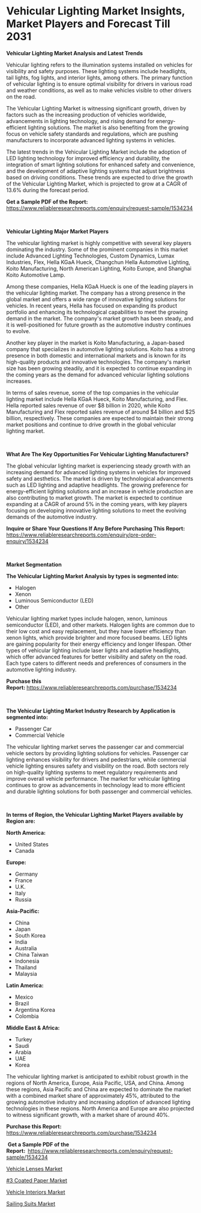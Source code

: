 <p><h1>Vehicular Lighting Market Insights, Market Players and Forecast Till 2031</h1></p><p><strong>Vehicular Lighting Market Analysis and Latest Trends</strong></p>
<p><p>Vehicular lighting refers to the illumination systems installed on vehicles for visibility and safety purposes. These lighting systems include headlights, tail lights, fog lights, and interior lights, among others. The primary function of vehicular lighting is to ensure optimal visibility for drivers in various road and weather conditions, as well as to make vehicles visible to other drivers on the road.</p><p>The Vehicular Lighting Market is witnessing significant growth, driven by factors such as the increasing production of vehicles worldwide, advancements in lighting technology, and rising demand for energy-efficient lighting solutions. The market is also benefiting from the growing focus on vehicle safety standards and regulations, which are pushing manufacturers to incorporate advanced lighting systems in vehicles.</p><p>The latest trends in the Vehicular Lighting Market include the adoption of LED lighting technology for improved efficiency and durability, the integration of smart lighting solutions for enhanced safety and convenience, and the development of adaptive lighting systems that adjust brightness based on driving conditions. These trends are expected to drive the growth of the Vehicular Lighting Market, which is projected to grow at a CAGR of 13.6% during the forecast period.</p></p>
<p><strong>Get a Sample PDF of the Report:&nbsp;</strong> <a href="https://www.reliableresearchreports.com/enquiry/request-sample/1534234">https://www.reliableresearchreports.com/enquiry/request-sample/1534234</a></p>
<p>&nbsp;</p>
<p><strong>Vehicular Lighting Major Market Players</strong></p>
<p><p>The vehicular lighting market is highly competitive with several key players dominating the industry. Some of the prominent companies in this market include Advanced Lighting Technologies, Custom Dynamics, Lumax Industries, Flex, Hella KGaA Hueck, Changchun Hella Automotive Lighting, Koito Manufacturing, North American Lighting, Koito Europe, and Shanghai Koito Automotive Lamp.</p><p>Among these companies, Hella KGaA Hueck is one of the leading players in the vehicular lighting market. The company has a strong presence in the global market and offers a wide range of innovative lighting solutions for vehicles. In recent years, Hella has focused on expanding its product portfolio and enhancing its technological capabilities to meet the growing demand in the market. The company's market growth has been steady, and it is well-positioned for future growth as the automotive industry continues to evolve.</p><p>Another key player in the market is Koito Manufacturing, a Japan-based company that specializes in automotive lighting solutions. Koito has a strong presence in both domestic and international markets and is known for its high-quality products and innovative technologies. The company's market size has been growing steadily, and it is expected to continue expanding in the coming years as the demand for advanced vehicular lighting solutions increases.</p><p>In terms of sales revenue, some of the top companies in the vehicular lighting market include Hella KGaA Hueck, Koito Manufacturing, and Flex. Hella reported sales revenue of over $8 billion in 2020, while Koito Manufacturing and Flex reported sales revenue of around $4 billion and $25 billion, respectively. These companies are expected to maintain their strong market positions and continue to drive growth in the global vehicular lighting market.</p></p>
<p>&nbsp;</p>
<p><strong>What Are The Key Opportunities For Vehicular Lighting Manufacturers?</strong></p>
<p><p>The global vehicular lighting market is experiencing steady growth with an increasing demand for advanced lighting systems in vehicles for improved safety and aesthetics. The market is driven by technological advancements such as LED lighting and adaptive headlights. The growing preference for energy-efficient lighting solutions and an increase in vehicle production are also contributing to market growth. The market is expected to continue expanding at a CAGR of around 5% in the coming years, with key players focusing on developing innovative lighting solutions to meet the evolving demands of the automotive industry.</p></p>
<p><strong>Inquire or Share Your Questions If Any Before Purchasing This Report:</strong> <a href="https://www.reliableresearchreports.com/enquiry/pre-order-enquiry/1534234">https://www.reliableresearchreports.com/enquiry/pre-order-enquiry/1534234</a></p>
<p>&nbsp;</p>
<p><strong>Market Segmentation</strong></p>
<p><strong>The Vehicular Lighting Market Analysis by types is segmented into:</strong></p>
<p><ul><li>Halogen</li><li>Xenon</li><li>Luminous Semiconductor (LED)</li><li>Other</li></ul></p>
<p><p>Vehicular lighting market types include halogen, xenon, luminous semiconductor (LED), and other markets. Halogen lights are common due to their low cost and easy replacement, but they have lower efficiency than xenon lights, which provide brighter and more focused beams. LED lights are gaining popularity for their energy efficiency and longer lifespan. Other types of vehicular lighting include laser lights and adaptive headlights, which offer advanced features for better visibility and safety on the road. Each type caters to different needs and preferences of consumers in the automotive lighting industry.</p></p>
<p><strong>Purchase this Report:&nbsp;</strong><a href="https://www.reliableresearchreports.com/purchase/1534234">https://www.reliableresearchreports.com/purchase/1534234</a></p>
<p>&nbsp;</p>
<p><strong>The Vehicular Lighting Market Industry Research by Application is segmented into:</strong></p>
<p><ul><li>Passenger Car</li><li>Commercial Vehicle</li></ul></p>
<p><p>The vehicular lighting market serves the passenger car and commercial vehicle sectors by providing lighting solutions for vehicles. Passenger car lighting enhances visibility for drivers and pedestrians, while commercial vehicle lighting ensures safety and visibility on the road. Both sectors rely on high-quality lighting systems to meet regulatory requirements and improve overall vehicle performance. The market for vehicular lighting continues to grow as advancements in technology lead to more efficient and durable lighting solutions for both passenger and commercial vehicles.</p></p>
<p>&nbsp;</p>
<p><strong>In terms of Region, the Vehicular Lighting Market Players available by Region are:</strong></p>
<p>
    <p> <strong> North America: </strong>
        <ul>
            <li>United States</li>
            <li>Canada</li>
        </ul>
        </p> 
    <p> <strong> Europe: </strong>
        <ul>
            <li>Germany</li>
            <li>France</li>
            <li>U.K.</li>
            <li>Italy</li>
            <li>Russia</li>
        </ul>
        </p> 
    <p> <strong> Asia-Pacific: </strong>
        <ul>
            <li>China</li>
            <li>Japan</li>
            <li>South Korea</li>
            <li>India</li>
            <li>Australia</li>
            <li>China Taiwan</li>
            <li>Indonesia</li>
            <li>Thailand</li>
            <li>Malaysia</li>
        </ul>
        </p> 
    <p> <strong> Latin America: </strong>
        <ul>
            <li>Mexico</li>
            <li>Brazil</li>
            <li>Argentina Korea</li>
            <li>Colombia</li>
        </ul>
        </p> 
    <p> <strong> Middle East & Africa: </strong>
        <ul>
            <li>Turkey</li>
            <li>Saudi</li>
            <li>Arabia</li>
            <li>UAE</li>
            <li>Korea</li>
        </ul>
    </p>
    </p>
<p><p>The vehicular lighting market is anticipated to exhibit robust growth in the regions of North America, Europe, Asia Pacific, USA, and China. Among these regions, Asia Pacific and China are expected to dominate the market with a combined market share of approximately 45%, attributed to the growing automotive industry and increasing adoption of advanced lighting technologies in these regions. North America and Europe are also projected to witness significant growth, with a market share of around 40%.</p></p>
<p><strong>Purchase this Report: </strong><a href="https://www.reliableresearchreports.com/purchase/1534234">https://www.reliableresearchreports.com/purchase/1534234</a></p>
<p>&nbsp;<strong>Get a Sample PDF of the Report:&nbsp;&nbsp;</strong><a href="https://www.reliableresearchreports.com/enquiry/request-sample/1534234">https://www.reliableresearchreports.com/enquiry/request-sample/1534234</a></p>
<p><strong></strong></p>
<p><p><a href="https://github.com/Whitneyboyettebo9kiw7yr13/Market-Research-Report-List-1/blob/main/vehicle-lenses-market.md">Vehicle Lenses Market</a></p><p><a href="https://issuu.com/reportprime-2/docs/3-coated-paper-market-size-2030.pptx">#3 Coated Paper Market</a></p><p><a href="https://github.com/sonuprakash1/Market-Research-Report-List-1/blob/main/vehicle-interiors-market.md">Vehicle Interiors Market</a></p><p><a href="https://issuu.com/reportprime-2/docs/sailing-suits-market-size-2030.pptx">Sailing Suits Market</a></p></p>